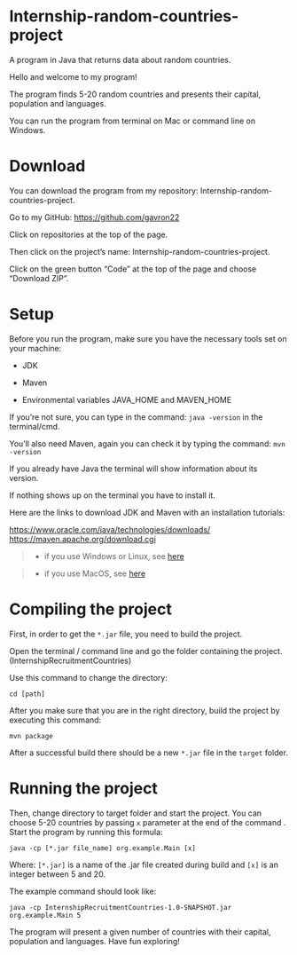 # Internship-random-countries-project
A program in Java that returns data about random countries.


Hello and welcome to my program!


The program finds 5-20 random countries and presents their capital, population and languages.

You can run the program from terminal on Mac or command line on Windows.



# Download

You can download the program from my repository: Internship-random-countries-project.


Go to my GitHub: https://github.com/gavron22

Click on repositories at the top of the page.

Then click on the project’s name: Internship-random-countries-project.

Click on the green button “Code” at the top of the page and choose “Download ZIP”.

  

# Setup

  

Before you run the program, make sure you have the necessary tools set on your machine:

  

- JDK

- Maven

- Environmental variables JAVA_HOME and MAVEN_HOME

  

If you’re not sure, you can type in the command: `java -version` in the terminal/cmd.

You’ll also need Maven, again you can check it by typing the command: `mvn -version`

  

If you already have Java the terminal will show information about its version.

If nothing shows up on the terminal you have to install it.

  

Here are the links to download JDK and Maven with an installation tutorials:

https://www.oracle.com/java/technologies/downloads/
https://maven.apache.org/download.cgi

  

> - if you use Windows or Linux, see [here](https://developers.arcgis.com/enterprise-sdk/guide/java/install-java-and-maven/)

  

> - if you use MacOS, see [here](https://www.digitalocean.com/community/tutorials/install-maven-mac-os)

  

  

# Compiling the project

  

First, in order to get the `*.jar` file, you need to build the project.

Open the terminal / command line and go the folder containing the project. (InternshipRecruitmentCountries)

Use this command to change the directory:

`cd [path]`

After you make sure that you are in the right directory, build the project by executing this command:

  

`mvn package`

  

After a successful build there should be a new `*.jar` file in the `target` folder.

  

  

# Running the project

  

Then, change directory to target folder and start the project. You can choose 5-20 countries by passing `x` parameter at the end of the command . Start the program by running this formula:

  

`java -cp [*.jar file_name] org.example.Main [x]`

  

Where: `[*.jar]` is a name of the .jar file created during build and  `[x]` is an integer between 5 and 20.

  

The example command should look like:

`java -cp InternshipRecruitmentCountries-1.0-SNAPSHOT.jar org.example.Main 5`

  

The program will present a given number of countries with their capital, population and languages.
Have fun exploring!
